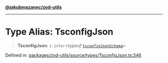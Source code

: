 [**@jakubmazanec/zod-utils**](../README.md)

---

# Type Alias: TsconfigJson

> **TsconfigJson**: `z.infer`\<_typeof_ [`tsconfigJsonSchema`](../variables/tsconfigJsonSchema.md)\>

Defined in:
[packages/zod-utils/source/types/TsconfigJson.ts:346](https://github.com/jakubmazanec/tools/blob/dd3219e5c9e39fb2c6c2fa06c4f20acd2118ac84/packages/zod-utils/source/types/TsconfigJson.ts#L346)
